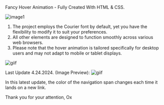 Fancy Hover Animation - Fully Created With HTML & CSS.

![image1](https://github.com/Okultix/hover-animation-html-css/assets/167861136/5c848206-dd96-4d7f-be92-4cd3639d3b53)

1. The project employs the Courier font by default, yet you have the flexibility to modify it to suit your preferences.
2. All other elements are designed to function smoothly across various web browsers.
3. Please note that the hover animation is tailored specifically for desktop users and may not adapt to mobile or tablet displays.

![giif](https://github.com/Okultix/hover-animation-html-css/assets/167861136/0de684d3-4fed-41ac-8871-d6ce4cfacbdd)

Last Update 4.24.2024. (Image Preview):
![giif](https://github.com/Okultix/hover-animation-html-css/assets/167861136/84f92edf-0148-4385-820d-8064f73bc3e8)

In this latest update, the color of the navigation span changes each time it lands on a new link.

Thank you for your attention,
Ox
